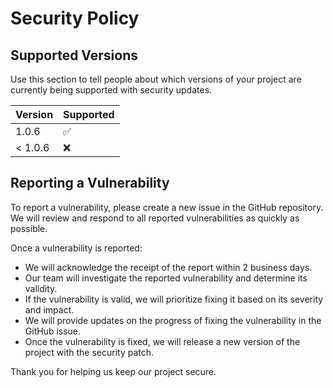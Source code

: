 # Security Policy

## Supported Versions

Use this section to tell people about which versions of your project are
currently being supported with security updates.

| Version | Supported          |
| ------- | ------------------ |
| 1.0.6   | :white_check_mark: |
| < 1.0.6 | :x:                |

## Reporting a Vulnerability

To report a vulnerability, please create a new issue in the GitHub repository. We will review and respond to all reported vulnerabilities as quickly as possible.

Once a vulnerability is reported:
- We will acknowledge the receipt of the report within 2 business days.
- Our team will investigate the reported vulnerability and determine its validity.
- If the vulnerability is valid, we will prioritize fixing it based on its severity and impact.
- We will provide updates on the progress of fixing the vulnerability in the GitHub issue.
- Once the vulnerability is fixed, we will release a new version of the project with the security patch.

Thank you for helping us keep our project secure.
